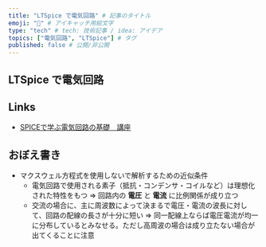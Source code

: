 ```yaml
---
title: "LTSpice で電気回路" # 記事のタイトル
emoji: "🐷" # アイキャッチ用絵文字
type: "tech" # tech: 技術記事 / idea: アイデア
topics: ["電気回路", "LTSpice"] # タグ
published: false # 公開/非公開
---
```


<!-- 本文ここから -->

## LTSpice で電気回路

## Links

- [SPICEで学ぶ電気回路の基礎　講座](https://www.simcir.co.jp/Circuit_Theory/DC_circuit.html)

## おぼえ書き

- マクスウェル方程式を使用しないで解析するための近似条件
  - 電気回路で使用される素子（抵抗・コンデンサ・コイルなど）は理想化された特性をもつ
    => 回路内の **電圧** と **電流** に比例関係が成り立つ
  - 交流の場合に、主に周波数によって決まるで電圧・電流の波長に対して、回路の配線の長さが十分に短い
    => 同一配線上ならば電圧電流が均一に分布しているとみなせる。ただし高周波の場合は成り立たない場合が出てくることに注意
